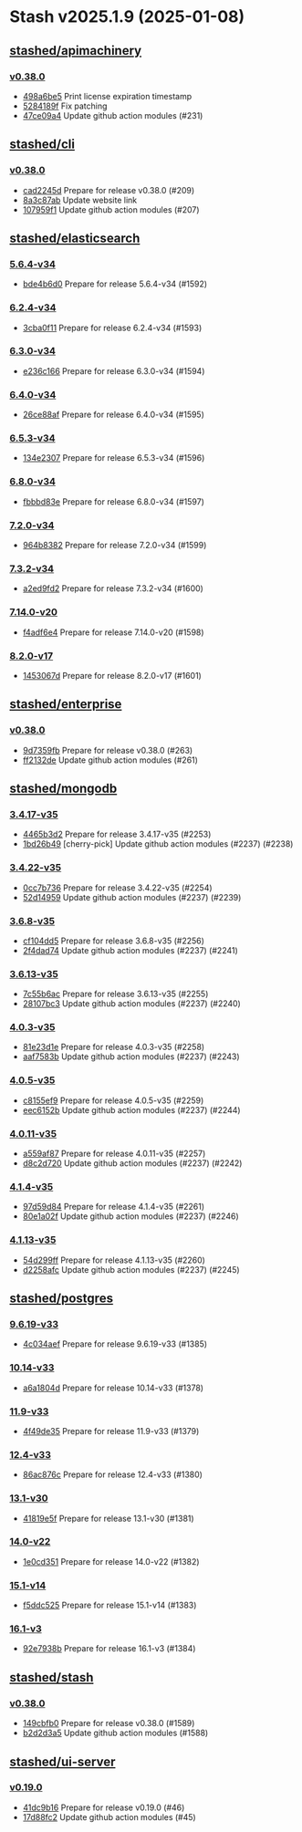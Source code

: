 # Stash v2025.1.9 (2025-01-08)


## [stashed/apimachinery](https://github.com/stashed/apimachinery)

### [v0.38.0](https://github.com/stashed/apimachinery/releases/tag/v0.38.0)

- [498a6be5](https://github.com/stashed/apimachinery/commit/498a6be5) Print license expiration timestamp
- [5284189f](https://github.com/stashed/apimachinery/commit/5284189f) Fix patching
- [47ce09a4](https://github.com/stashed/apimachinery/commit/47ce09a4) Update github action modules (#231)



## [stashed/cli](https://github.com/stashed/cli)

### [v0.38.0](https://github.com/stashed/cli/releases/tag/v0.38.0)

- [cad2245d](https://github.com/stashed/cli/commit/cad2245d) Prepare for release v0.38.0 (#209)
- [8a3c87ab](https://github.com/stashed/cli/commit/8a3c87ab) Update website link
- [107959f1](https://github.com/stashed/cli/commit/107959f1) Update github action modules (#207)



## [stashed/elasticsearch](https://github.com/stashed/elasticsearch)

### [5.6.4-v34](https://github.com/stashed/elasticsearch/releases/tag/5.6.4-v34)

- [bde4b6d0](https://github.com/stashed/elasticsearch/commit/bde4b6d0) Prepare for release 5.6.4-v34 (#1592)


### [6.2.4-v34](https://github.com/stashed/elasticsearch/releases/tag/6.2.4-v34)

- [3cba0f11](https://github.com/stashed/elasticsearch/commit/3cba0f11) Prepare for release 6.2.4-v34 (#1593)


### [6.3.0-v34](https://github.com/stashed/elasticsearch/releases/tag/6.3.0-v34)

- [e236c166](https://github.com/stashed/elasticsearch/commit/e236c166) Prepare for release 6.3.0-v34 (#1594)


### [6.4.0-v34](https://github.com/stashed/elasticsearch/releases/tag/6.4.0-v34)

- [26ce88af](https://github.com/stashed/elasticsearch/commit/26ce88af) Prepare for release 6.4.0-v34 (#1595)


### [6.5.3-v34](https://github.com/stashed/elasticsearch/releases/tag/6.5.3-v34)

- [134e2307](https://github.com/stashed/elasticsearch/commit/134e2307) Prepare for release 6.5.3-v34 (#1596)


### [6.8.0-v34](https://github.com/stashed/elasticsearch/releases/tag/6.8.0-v34)

- [fbbbd83e](https://github.com/stashed/elasticsearch/commit/fbbbd83e) Prepare for release 6.8.0-v34 (#1597)


### [7.2.0-v34](https://github.com/stashed/elasticsearch/releases/tag/7.2.0-v34)

- [964b8382](https://github.com/stashed/elasticsearch/commit/964b8382) Prepare for release 7.2.0-v34 (#1599)


### [7.3.2-v34](https://github.com/stashed/elasticsearch/releases/tag/7.3.2-v34)

- [a2ed9fd2](https://github.com/stashed/elasticsearch/commit/a2ed9fd2) Prepare for release 7.3.2-v34 (#1600)


### [7.14.0-v20](https://github.com/stashed/elasticsearch/releases/tag/7.14.0-v20)

- [f4adf6e4](https://github.com/stashed/elasticsearch/commit/f4adf6e4) Prepare for release 7.14.0-v20 (#1598)


### [8.2.0-v17](https://github.com/stashed/elasticsearch/releases/tag/8.2.0-v17)

- [1453067d](https://github.com/stashed/elasticsearch/commit/1453067d) Prepare for release 8.2.0-v17 (#1601)



## [stashed/enterprise](https://github.com/stashed/enterprise)

### [v0.38.0](https://github.com/stashed/enterprise/releases/tag/v0.38.0)

- [9d7359fb](https://github.com/stashed/enterprise/commit/9d7359fb0) Prepare for release v0.38.0 (#263)
- [ff2132de](https://github.com/stashed/enterprise/commit/ff2132ded) Update github action modules (#261)



## [stashed/mongodb](https://github.com/stashed/mongodb)

### [3.4.17-v35](https://github.com/stashed/mongodb/releases/tag/3.4.17-v35)

- [4465b3d2](https://github.com/stashed/mongodb/commit/4465b3d2) Prepare for release 3.4.17-v35 (#2253)
- [1bd26b49](https://github.com/stashed/mongodb/commit/1bd26b49) [cherry-pick] Update github action modules (#2237) (#2238)


### [3.4.22-v35](https://github.com/stashed/mongodb/releases/tag/3.4.22-v35)

- [0cc7b736](https://github.com/stashed/mongodb/commit/0cc7b736) Prepare for release 3.4.22-v35 (#2254)
- [52d14959](https://github.com/stashed/mongodb/commit/52d14959) Update github action modules (#2237) (#2239)


### [3.6.8-v35](https://github.com/stashed/mongodb/releases/tag/3.6.8-v35)

- [cf104dd5](https://github.com/stashed/mongodb/commit/cf104dd5) Prepare for release 3.6.8-v35 (#2256)
- [2f4dad74](https://github.com/stashed/mongodb/commit/2f4dad74) Update github action modules (#2237) (#2241)


### [3.6.13-v35](https://github.com/stashed/mongodb/releases/tag/3.6.13-v35)

- [7c55b6ac](https://github.com/stashed/mongodb/commit/7c55b6ac) Prepare for release 3.6.13-v35 (#2255)
- [28107bc3](https://github.com/stashed/mongodb/commit/28107bc3) Update github action modules (#2237) (#2240)


### [4.0.3-v35](https://github.com/stashed/mongodb/releases/tag/4.0.3-v35)

- [81e23d1e](https://github.com/stashed/mongodb/commit/81e23d1e) Prepare for release 4.0.3-v35 (#2258)
- [aaf7583b](https://github.com/stashed/mongodb/commit/aaf7583b) Update github action modules (#2237) (#2243)


### [4.0.5-v35](https://github.com/stashed/mongodb/releases/tag/4.0.5-v35)

- [c8155ef9](https://github.com/stashed/mongodb/commit/c8155ef9) Prepare for release 4.0.5-v35 (#2259)
- [eec6152b](https://github.com/stashed/mongodb/commit/eec6152b) Update github action modules (#2237) (#2244)


### [4.0.11-v35](https://github.com/stashed/mongodb/releases/tag/4.0.11-v35)

- [a559af87](https://github.com/stashed/mongodb/commit/a559af87) Prepare for release 4.0.11-v35 (#2257)
- [d8c2d720](https://github.com/stashed/mongodb/commit/d8c2d720) Update github action modules (#2237) (#2242)


### [4.1.4-v35](https://github.com/stashed/mongodb/releases/tag/4.1.4-v35)

- [97d59d84](https://github.com/stashed/mongodb/commit/97d59d84) Prepare for release 4.1.4-v35 (#2261)
- [80e1a02f](https://github.com/stashed/mongodb/commit/80e1a02f) Update github action modules (#2237) (#2246)


### [4.1.13-v35](https://github.com/stashed/mongodb/releases/tag/4.1.13-v35)

- [54d299ff](https://github.com/stashed/mongodb/commit/54d299ff) Prepare for release 4.1.13-v35 (#2260)
- [d2258afc](https://github.com/stashed/mongodb/commit/d2258afc) Update github action modules (#2237) (#2245)



## [stashed/postgres](https://github.com/stashed/postgres)

### [9.6.19-v33](https://github.com/stashed/postgres/releases/tag/9.6.19-v33)

- [4c034aef](https://github.com/stashed/postgres/commit/4c034aef) Prepare for release 9.6.19-v33 (#1385)


### [10.14-v33](https://github.com/stashed/postgres/releases/tag/10.14-v33)

- [a6a1804d](https://github.com/stashed/postgres/commit/a6a1804d) Prepare for release 10.14-v33 (#1378)


### [11.9-v33](https://github.com/stashed/postgres/releases/tag/11.9-v33)

- [4f49de35](https://github.com/stashed/postgres/commit/4f49de35) Prepare for release 11.9-v33 (#1379)


### [12.4-v33](https://github.com/stashed/postgres/releases/tag/12.4-v33)

- [86ac876c](https://github.com/stashed/postgres/commit/86ac876c) Prepare for release 12.4-v33 (#1380)


### [13.1-v30](https://github.com/stashed/postgres/releases/tag/13.1-v30)

- [41819e5f](https://github.com/stashed/postgres/commit/41819e5f) Prepare for release 13.1-v30 (#1381)


### [14.0-v22](https://github.com/stashed/postgres/releases/tag/14.0-v22)

- [1e0cd351](https://github.com/stashed/postgres/commit/1e0cd351) Prepare for release 14.0-v22 (#1382)


### [15.1-v14](https://github.com/stashed/postgres/releases/tag/15.1-v14)

- [f5ddc525](https://github.com/stashed/postgres/commit/f5ddc525) Prepare for release 15.1-v14 (#1383)


### [16.1-v3](https://github.com/stashed/postgres/releases/tag/16.1-v3)

- [92e7938b](https://github.com/stashed/postgres/commit/92e7938b) Prepare for release 16.1-v3 (#1384)



## [stashed/stash](https://github.com/stashed/stash)

### [v0.38.0](https://github.com/stashed/stash/releases/tag/v0.38.0)

- [149cbfb0](https://github.com/stashed/stash/commit/149cbfb0f) Prepare for release v0.38.0 (#1589)
- [b2d2d3a5](https://github.com/stashed/stash/commit/b2d2d3a57) Update github action modules (#1588)



## [stashed/ui-server](https://github.com/stashed/ui-server)

### [v0.19.0](https://github.com/stashed/ui-server/releases/tag/v0.19.0)

- [41dc9b16](https://github.com/stashed/ui-server/commit/41dc9b16) Prepare for release v0.19.0 (#46)
- [17d88fc2](https://github.com/stashed/ui-server/commit/17d88fc2) Update github action modules (#45)



